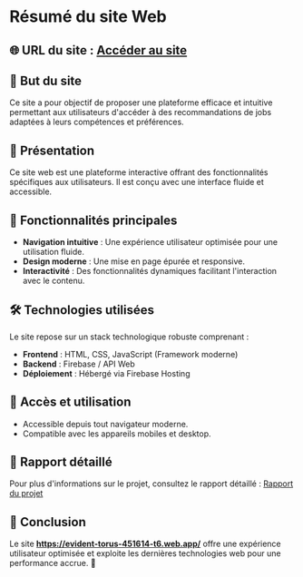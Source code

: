 # Résumé du site Web

## 🌐 URL du site : [Accéder au site](https://evident-torus-451614-t6.web.app/)

## 🎯 But du site
Ce site a pour objectif de proposer une plateforme efficace et intuitive permettant aux utilisateurs d'accéder à des recommandations de jobs adaptées à leurs compétences et préférences.

## 📌 Présentation
Ce site web est une plateforme interactive offrant des fonctionnalités spécifiques aux utilisateurs. Il est conçu avec une interface fluide et accessible.

## 🎯 Fonctionnalités principales
- **Navigation intuitive** : Une expérience utilisateur optimisée pour une utilisation fluide.
- **Design moderne** : Une mise en page épurée et responsive.
- **Interactivité** : Des fonctionnalités dynamiques facilitant l'interaction avec le contenu.

## 🛠 Technologies utilisées
Le site repose sur un stack technologique robuste comprenant :
- **Frontend** : HTML, CSS, JavaScript (Framework moderne)
- **Backend** : Firebase / API Web
- **Déploiement** : Hébergé via Firebase Hosting

## 🔗 Accès et utilisation
- Accessible depuis tout navigateur moderne.
- Compatible avec les appareils mobiles et desktop.

## 📄 Rapport détaillé
Pour plus d'informations sur le projet, consultez le rapport détaillé : [Rapport du projet](https://github.com/sakaqa/job-recommendation/blob/a12097620f33d60e38f3e1e0d9efe001ddc04f3c/rapport-projet-f2i-school.md)

## 📌 Conclusion
Le site **https://evident-torus-451614-t6.web.app/** offre une expérience utilisateur optimisée et exploite les dernières technologies web pour une performance accrue. 🚀

